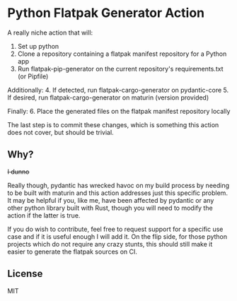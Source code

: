 # Python Flatpak Generator Action

A really niche action that will:

1. Set up python
2. Clone a repository containing a flatpak manifest repository for a Python app
3. Run flatpak-pip-generator on the current repository's requirements.txt (or Pipfile)

Additionally:
4. If detected, run flatpak-cargo-generator on pydantic-core
5. If desired, run flatpak-cargo-generator on maturin (version provided)

Finally:
6. Place the generated files on the flatpak manifest repository locally

The last step is to commit these changes, which is something this action does not cover,
but should be trivial.

## Why?
~~I dunno~~

Really though, pydantic has wrecked havoc on my build process by needing to be built with maturin and this action addresses just this specific problem.
It may be helpful if you, like me, have been affected by pydantic or any other python library built with Rust, though you will need to modify the action if the latter is true.

If you do wish to contribute, feel free to request support for a specific use case and if it is useful enough I will add it.
On the flip side, for those python projects which do not require any crazy stunts, this should still make it easier to generate the flatpak sources on CI.

## License
MIT
